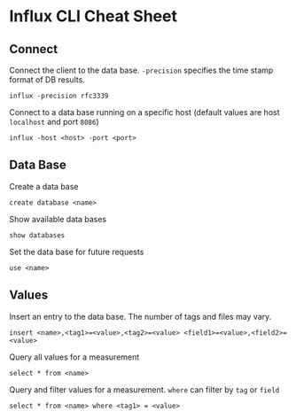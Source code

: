 # Influx CLI Cheat Sheet

## Connect
Connect the client to the data base. `-precision` specifies the time stamp format of DB results.

    influx -precision rfc3339

Connect to a data base running on a specific host (default values are host `localhost` and port `8086`)

    influx -host <host> -port <port>

## Data Base
Create a data base

    create database <name>

Show available data bases

    show databases

Set the data base for future requests

    use <name>

## Values
Insert an entry to the data base. The number of tags and files may vary.

    insert <name>,<tag1>=<value>,<tag2>=<value> <field1>=<value>,<field2>=<value>

Query all values for a measurement

    select * from <name>

Query and filter values for a measurement. `where` can filter by `tag` or `field`

    select * from <name> where <tag1> = <value>
